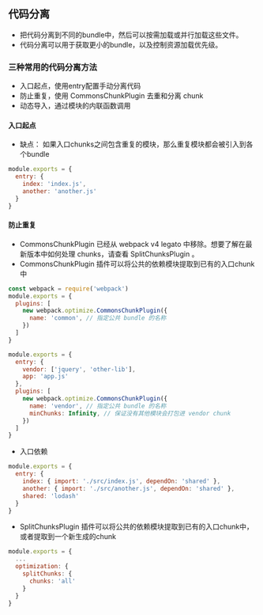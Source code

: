 ## 代码分离
* 把代码分离到不同的bundle中，然后可以按需加载或并行加载这些文件。
* 代码分离可以用于获取更小的bundle，以及控制资源加载优先级。

### 三种常用的代码分离方法
* 入口起点，使用entry配置手动分离代码
* 防止重复，使用 CommonsChunkPlugin 去重和分离 chunk
* 动态导入，通过模块的内联函数调用

#### 入口起点
* 缺点： 如果入口chunks之间包含重复的模块，那么重复模块都会被引入到各个bundle  
```js
module.exports = {
  entry: {
    index: 'index.js',
    another: 'another.js'
  }
}
```

#### 防止重复
* CommonsChunkPlugin 已经从 webpack v4 legato 中移除。想要了解在最新版本中如何处理 chunks，请查看 SplitChunksPlugin 。
* CommonsChunkPlugin 插件可以将公共的依赖模块提取到已有的入口chunk中
```js 
const webpack = require('webpack')
module.exports = {
  plugins: [
    new webpack.optimize.CommonsChunkPlugin({
      name: 'common', // 指定公共 bundle 的名称
    })
  ]
}

module.exports = {
  entry: {
    vendor: ['jquery', 'other-lib'],
    app: 'app.js'
  },
  plugins: [
    new webpack.optimize.CommonsChunkPlugin({
      name: 'vendor', // 指定公共 bundle 的名称
      minChunks: Infinity, // 保证没有其他模块会打包进 vendor chunk
    })
  ]
}
```

* 入口依赖
```js
module.exports = {
  entry: {
    index: { import: './src/index.js', dependOn: 'shared' },
    another: { import: './src/another.js', dependOn: 'shared' },
    shared: 'lodash'
  }
}
```

* SplitChunksPlugin 插件可以将公共的依赖模块提取到已有的入口chunk中，或者提取到一个新生成的chunk
```js
module.exports = {
  ...
  optimization: {
    splitChunks: {
      chunks: 'all'
    }
  }
}
```
